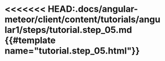 <<<<<<< HEAD:.docs/angular-meteor/client/content/tutorials/angular1/steps/tutorial.step_05.md
{{#template name="tutorial.step_05.html"}}
=======
<template name="tutorial.step_05.html">
  {{#markdown}}
  {{> downloadPreviousStep stepName="step_04"}}
>>>>>>> cfd6d558450f6006daa7028c513626503cc49477:.docs/angular-meteor/client/content/tutorials/angular1/steps/tutorial.step_05.html

In this step, you will learn how to create a layout template and how to build an app that has multiple views by adding routing, using an Angular module called `ui-router`.

The goals for this step:

* When you navigate to `index.html`, you will be redirected to `index.ng.html/parties` and the party list should appear in the browser.
* When you click on a party link the URL should change to one specific to that party and the stub of a party detail page is displayed.

# Dependencies

The routing functionality added by this step is provided by the [ui-router](https://github.com/angular-ui/ui-router) module, which is distributed separately from the core Angular framework.

We will install ui-router with the help of [the official Meteor package](https://atmospherejs.com/angularui/angular-ui-router).

Type in the command line:

    meteor add angularui:angular-ui-router

Then add the ui-router as a dependency to our angular app in `app.js`:

{{> DiffBox tutorialName="angular-meteor" step="5.1"}}

# Multiple Views, Routing and Layout Template

Our app is slowly growing and becoming more complex.
Until now, the app provided our users with a single view (the list of all parties), and all of the template code was located in the `index.ng.html` file.

The next step in building the app is to add a view that will show detailed information about each of the parties in our list.

To add the detailed view, we could expand the `index.ng.html` file to contain template code for both views, but that would get messy very quickly.

Instead, we are going to turn the `index.html` template into what we call a "layout template". This is a template that is common for all views in our application.
Other "partial templates" are then included into this layout template depending on the current "route" — the view that is currently displayed to the user.

Application routes in Angular are declared via the [$stateProvider](https://github.com/angular-ui/ui-router/wiki), which is the provider of the $state service.
This service makes it easy to wire together controllers, view templates, and the current URL location in the browser.
Using this feature we can implement deep linking, which lets us utilize the browser's history (back and forward navigation) and bookmarks.


# Template

The $state service is normally used in conjunction with the uiView directive.
The role of the uiView directive is to include the view template for the current route into the layout template.
This makes it a perfect fit for our `index.ng.html` template.

Let's create a new html file called `parties-list.ng.html` and paste the existing list code from `index.ng.html` into it:

{{> DiffBox tutorialName="angular-meteor" step="5.2"}}

The code is almost the same except for this one change:

- Added a link to the parties name display (that link will take us to that party's detailed page)

Now let's go back to `index.html` and replace the content with the `ui-view` directive:

{{> DiffBox tutorialName="angular-meteor" step="5.3"}}

Notice we did 3 things:

1. Replaced all the content with ui-view (this will be responsible for including the right content according to the current URL).
2. Added a `h1` header with a link to the main parties page.
3. We also added a `base` tag in the head (required when using HTML5 location mode).

Now we can delete the `index.ng.html` file, it's not used any more.

Let's add a placeholder to the new party details page.
Create a new html file called `party-details.ng.html` and paste in the following code:

{{> DiffBox tutorialName="angular-meteor" step="5.4"}}

This code can serve as a placeholder for now. We'll get back to filling out the details later on.

# Routes definition

Now let's configure our routes.
Add this config code in `app.js`, after the Angular app has been defined:

{{> DiffBox tutorialName="angular-meteor" step="5.5"}}

Using the Angular app's .config() method, we request the `$stateProvider` to be injected into our config function and use the state method to define our routes.

Our application routes are defined as follows:

* **('/parties')**: The parties list view will be shown when the URL hash fragment is /parties. To construct this view, Angular will use the parties-list.ng.html template and the PartiesListCtrl controller.
* **('/parties/:partyId')**: The party details view will be shown when the URL hash fragment matches '/parties/:partyId', where :partyId is a variable part of the URL. To construct the party details view, Angular will use the party-details.ng.html template and the PartyDetailsCtrl controller.
* **$urlRouterProvider.otherwise('/parties')**: Triggers a redirection to /parties when the browser address doesn't match either of our routes.
* **$locationProvider.html5Mode(true)**: Sets the URL to look like a regular one. more about it [here](https://docs.angularjs.org/guide/$location#hashbang-and-html5-modes).
* Each template gets loaded by it's **absolute path** to the project's top folder ('party-details.ng.html').  this is done by angular-meteor's build process which loads the templates into a cache and names them according to their paths.
If the templates are coming from a package, they will get a prefix of the package name like so - 'my-app_my-package_client/views/my-template.ng.html'.
You can read more about the templating build process in [our code](https://github.com/Urigo/angular-meteor/blob/master/plugin/handler.js).

Note the use of the `:partyId` parameter in the second route declaration.
The $state service uses the route declaration — `/parties/:partyId` — as a template that is matched against the current URL.
All variables defined with the : notation are extracted into the $stateParams object.

# Controllers

As you might have seen we removed the controller definition from the ng-controller directive in the `index.ng.html` and moved it into the routes definitions.

But we still need to define our `PartyDetailsCtrl` controller.
Add this code under the existing controller:

{{> DiffBox tutorialName="angular-meteor" step="5.6"}}

Now all is in place.  Run the app and you'll notice a few things:

* Click on the link in the name of a party - notice that you moved into a different view and that the party's id appears in both the browser's url and in the template.
* Click back - you are back to the main list, this is because of ui-router's integration with the browser's history.
* Try to put arbitrary text in the URL - something like http://localhost:3000/strange-url.  You should to be automatically redirected to the main parties list.


#### Common Mistakes

If you haven't entered the correct absolute path when defining the routes (e.g. by accident adding a relative one), then you might get the following error:

WARNING: Tried to load angular more than once.

If that's the case, double check your paths and remember to use the file extension `.ng.html`.


# Summary

With the routing set up and the parties list view implemented, we're ready to go to the next step and implement the party details view.

{{/template}}
